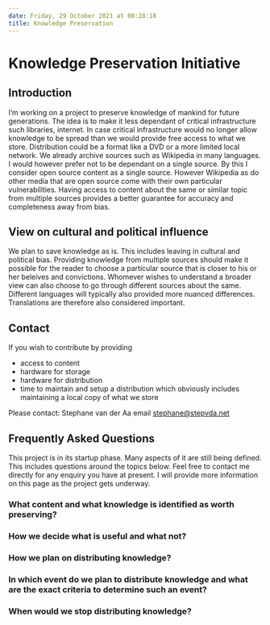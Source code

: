 ```yaml
---
date: Friday, 29 October 2021 at 00:28:18
title: Knowledge Preservation 
---
```


# Knowledge Preservation Initiative

## Introduction 
I’m working on a project to preserve knowledge of mankind for future generations.
The idea is to make it less dependant of critical infrastructure such libraries, internet.
In case critical infrastructure would no longer allow knowledge to be spread than we would provide free access to what we store.
Distribution could be a format like a DVD or a more limited local network.
We already archive sources such as Wikipedia in many languages. 
I would however prefer not to be dependant on a single source. By this I consider open source content as a single source. However Wikipedia as do other media that are open source come with their own particular vulnerabilities. Having access to content about the same or similar topic from multiple sources provides a better guarantee for accuracy and completeness away from bias.

## View on cultural and political influence
We plan to save knowledge as is. This includes leaving in cultural and political bias. Providing knowledge from multiple sources should make it possible for the reader to choose a particular source that is closer to his or her beleives and convictions. Whomever wishes to understand a broader view can also choose to go through different sources about the same. Different languages will typically also provided more nuanced differences. Translations are therefore also considered important.

## Contact
If you wish to contribute by providing
 - access to content
 - hardware for storage
 - hardware for distribution
 - time to maintain and setup a distribution which obviously includes maintaining a local copy of what we store  

Please contact:
Stephane van der Aa
email <stephane@stepvda.net>

## Frequently Asked Questions
This project is in its startup phase. Many aspects of it are still being defined. This includes questions around the topics below. Feel free to contact me directly for any enquiry you have at present. I will provide more information on this page as the project gets underway.  


### What content and what knowledge is identified as worth preserving?


### How we decide what is useful and what not?


### How we plan on distributing knowledge?


### In which event do we plan to distribute knowledge and what are the exact criteria to determine such an event?


### When would we stop distributing knowledge?


